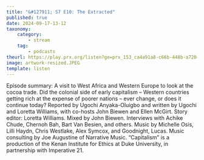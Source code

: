 ```yaml
---
title: "&#127911; S7 E10: The Extracted"
published: true
date: 2024-09-17-13-12
taxonomy:
    category:
        - stream
    tag:
        - podcasts
theurl: https://play.prx.org/listen?ge=prx_153_ca4a91a8-c66b-448b-a720-b5ab0dc064c5&uf=https%3A%2F%2Ffeeds.sceneonradio.org%2FSceneOnRadio
image: artwork-resized.JPEG
template: listen
---
```


Episode summary: A visit to West Africa and Western Europe to look at the cocoa trade. Did the colonial side of early capitalism &ndash; Western countries getting rich at the expense of poorer nations &ndash; ever change, or does it continue today? Reported by Ugochi Anyaka-Oluigbo and written by Ugochi and Loretta Williams, with co-hosts John Biewen and Ellen McGirt. Story editor: Loretta Williams. Mixed by John Biewen. Interviews with Achike Chude, Chernoh Bah, Bart Van Besien, and others. Music by Michelle Osis, Lilli Haydn, Chris Westlake, Alex Symcox, and Goodnight, Lucas. Music consulting by Joe Augustine of Narrative Music. &ldquo;Capitalism&rdquo; is a production of the Kenan Institute for Ethics at Duke University, in partnership with Imperative 21.
